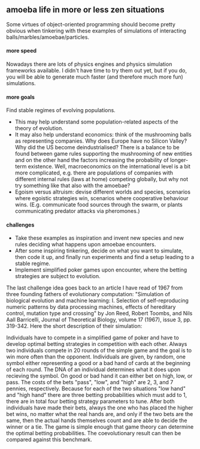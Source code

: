 ## amoeba life in more or less zen situations

Some virtues of object-oriented programming should become pretty obvious when tinkering with these examples of simulations of interacting balls/marbles/amoebae/particles.

#### more speed
Nowadays there are lots of physics engines and physics simulation frameworks available. I didn't have time to try them out yet, but if you do, you will be able to generate much faster (and therefore much more fun) simulations.

#### more goals
Find stable regimes of evolving populations.
- This may help understand some population-related aspects of the theory of evolution.
- It may also help understand economics: think of the mushrooming balls as representing companies. Why does Europe have no Silicon Valley? Why did the US become deindustrialised? There is a balance to be found between game rules supporting the mushrooming of new entities and on the other hand the factors increasing the probability of longer-term existence. Well, macroeconomics on the international level is a bit more complicated, e.g. there are populations of companies with different internal rules (laws at home) competing globally, but why not try something like that also with the amoebae?
- Egoism versus altruism: devise different worlds and species, scenarios where egoistic strategies win, scenarios where cooperative behaviour wins. (E.g. communicate food sources through the swarm, or plants communicating predator attacks via pheromones.)

#### challenges
- Take these examples as inspiration and invent new species and new rules deciding what happens upon amoebae encounters.
- After some inspiring tinkering, decide on what you want to simulate, then code it up, and finally run experiments and find a setup leading to a stable regime.
- Implement simplified poker games upon encounter, where the betting strategies are subject to evolution.


The last challenge idea goes back to an article I have read of 1967 from three founding fathers of evolutionary computation: "Simulation of biological evolution and machine learning: I. Selection of self-reproducing numeric patterns by data processing machines, effects of hereditary control, mutation type and crossing" by Jon Reed, Robert Toombs, and Nils Aall Barricelli, Journal of Theoretical Biology, volume 17 (1967), issue 3, pp. 319-342. Here the short description of their simulation:

Individuals have to compete in a simplified game of poker and have to develop optimal betting strategies in competition with each other. Always two individuals compete in 20 rounds of the simple game and the goal is to win more often than the opponent. Individuals are given, by random, one symbol either representing a good or a bad hand of cards at the beginning of each round. The DNA of an individual determines what it does upon recieving the symbol. On good or bad hand it can either bet on high, low, or pass. The costs of the bets "pass", "low", and "high" are 2, 3, and 7 pennies, respectively. Because for each of the two situations "low hand" and "high hand" there are three betting probabilities which must add to 1, there are in total four betting strategy parameters to tune. After both individuals have made their bets, always the one who has placed the higher bet wins, no matter what the real hands are, and only if the two bets are the same, then the actual hands themselves count and are able to decide the winner or a tie. The game is simple enough that game theory can determine the optimal betting probabilities. The coevolutionary result can then be compared against this benchmark.

